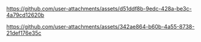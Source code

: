 
https://github.com/user-attachments/assets/d51ddf8b-9edc-428a-be3c-4a79cd12620b


https://github.com/user-attachments/assets/342ae864-b60b-4a55-8738-21def176e35c

